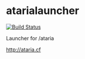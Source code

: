# atarialauncher
[![Build Status](https://travis-ci.org/theasern/atarialauncher.svg?branch=master)](https://travis-ci.org/theasern/atarialauncher)


Launcher for /ataria

http://ataria.cf
